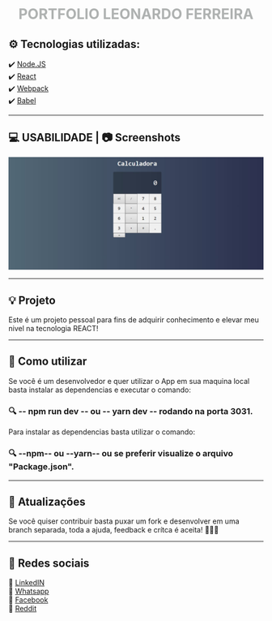  <h1 align="center" style="color: #afb2b1"> PORTFOLIO LEONARDO FERREIRA </h1>

## ⚙️ Tecnologias utilizadas: 
✔️ [Node.JS](https://nodejs.org/en/) <br>
✔️ [React](https://pt-br.reactjs.org) <br>
✔️ [Webpack](https://webpack.js.org) <br>
✔️ [Babel](http://babel.io) <br>


<hr>

## 💻 USABILIDADE | 📷 Screenshots 

<img src="./Screenshots/Screenshot_1.jpg">

<hr>

## 💡 Projeto

<p> Este é um projeto pessoal para fins de adquirir conhecimento e elevar meu nivel na tecnologia REACT! </p>

<hr>

## 📍 Como utilizar 

<p> Se você é um desenvolvedor e quer utilizar o App em sua maquina local basta instalar as dependencias e executar o comando: <br>
<h3> 🔍 -- npm run dev -- ou -- yarn dev -- rodando na porta 3031.</h3>

<p> Para instalar as dependencias basta utilizar o comando: <br>
<h3> 🔍 --npm-- ou --yarn-- ou se preferir visualize o arquivo "Package.json". </h3>

<hr>

## 📢 Atualizações 

<p> Se você quiser contribuir basta puxar um fork e desenvolver em uma branch separada, toda a ajuda, feedback e crítca é aceita! 🚀🚀🚀 </p>

<hr>


## 📲 Redes sociais

🔗 [LinkedIN](https://www.linkedin.com/in/leonardo-ferreira-253a60173/) <br>
🔗 [Whatsapp](https://api.whatsapp.com/send?phone=5521997674932) <br>
🔗 [Facebook](https://www.facebook.com) <br>
🔗 [Reddit](https://www.reddit.com)
